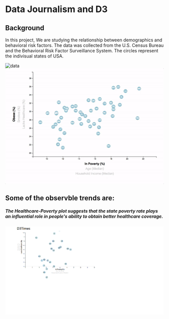 # Data Journalism and D3


## Background
In this project, We are studying the relationship between demographics and behavioral risk factors. The data was collected from the U.S. Census Bureau and the Behavioral Risk Factor Surveillance System. The circles represent the indivisual states of USA.

![data](https://media.giphy.com/media/v2xIous7mnEYg/giphy.gif)
![graph](7-animated-scatter.gif)
## Some of the observble trends are:
#####  The Healthcare-Poverty plot suggests that the state poverty rate plays an influential role in people's ability to obtain better healthcare coverage.
![d3](d3_1.png)
